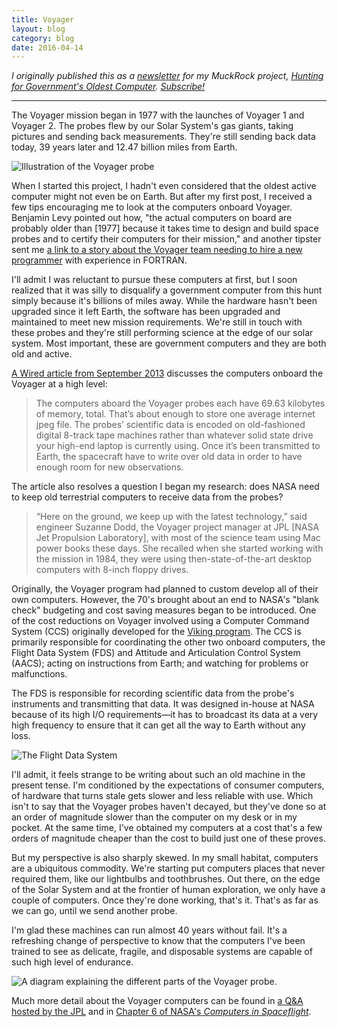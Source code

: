 ```yaml
---
title: Voyager
layout: blog
category: blog
date: 2016-04-14
---
```


_I originally published this as a [newsletter](http://us2.campaign-archive2.com/?u=74862d74361490eca930f4384&amp;id=f788e417cd&amp;e=004cf03a2e) for my MuckRock project, [Hunting for Government's Oldest Computer](https://www.muckrock.com/project/hunting-for-governments-oldest-computer-32/). [Subscribe!](http://muckrock.us2.list-manage1.com/subscribe?u=74862d74361490eca930f4384&amp;id=56df7ccb2a)_

---

The Voyager mission began in 1977 with the launches of Voyager 1 and Voyager 2.
The probes flew by our Solar System's gas giants, taking pictures and sending back measurements.
They're still sending back data today, 39 years later and 12.47 billion miles from Earth.

![Illustration of the Voyager probe]({{site.images}}/voyager/voyager-illustration-2.jpg)

When I started this project, I hadn't even considered that the oldest active computer might not even be on Earth.
But after my first post, I received a few tips encouraging me to look at the computers onboard Voyager.
Benjamin Levy pointed out how, "the actual computers on board are probably older than [1977] because it takes time to design and build space probes and to certify their computers for their mission," and another tipster sent me [a link to a story about the Voyager team needing to hire a new programmer](http://www.popularmechanics.com/space/a17991/voyager-1-voyager-2-retiring-engineer/) with experience in FORTRAN.

I'll admit I was reluctant to pursue these computers at first, but I soon realized that it was silly to disqualify a government computer from this hunt simply because it's billions of miles away.
While the hardware hasn't been upgraded since it left Earth, the software has been upgraded and maintained to meet new mission requirements.
We're still in touch with these probes and they're still performing science at the edge of our solar system.
Most important, these are government computers and they are both old and active.

[A Wired article from September 2013](http://www.wired.com/2013/09/vintage-voyager-probes/) discusses the computers onboard the Voyager at a high level:

> The computers aboard the Voyager probes each have 69.63 kilobytes of memory, total. That’s about enough to store one average internet jpeg file. The probes’ scientific data is encoded on old-fashioned digital 8-track tape machines rather than whatever solid state drive your high-end laptop is currently using. Once it’s been transmitted to Earth, the spacecraft have to write over old data in order to have enough room for new observations.

The article also resolves a question I began my research: does NASA need to keep old terrestrial computers to receive data from the probes?

> “Here on the ground, we keep up with the latest technology,” said engineer Suzanne Dodd, the Voyager project manager at JPL [NASA Jet Propulsion Laboratory], with most of the science team using Mac power books these days. She recalled when she started working with the mission in 1984, they were using then-state-of-the-art desktop computers with 8-inch floppy drives.

Originally, the Voyager program had planned to custom develop all of their own computers.
However, the 70's brought about an end to NASA's "blank check" budgeting and cost saving measures began to be introduced.
One of the cost reductions on Voyager involved using a Computer Command System (CCS) originally developed for the [Viking program](https://en.wikipedia.org/wiki/Viking_program).
The CCS is primarily responsible for coordinating the other two onboard computers, the Flight Data System (FDS) and Attitude and Articulation Control System (AACS); acting on instructions from Earth; and watching for problems or malfunctions.

The FDS is responsible for recording scientific data from the probe's instruments and transmitting that data.
It was designed in-house at NASA because of its high I/O requirements—it has to broadcast its data at a very high frequency to ensure that it can get all the way to Earth without any loss.

![The Flight Data System]({{site.images}}/voyager/fds.jpg)

I'll admit, it feels strange to be writing about such an old machine in the present tense.
I'm conditioned by the expectations of consumer computers, of hardware that turns stale gets slower and less reliable with use.
Which isn't to say that the Voyager probes haven't decayed, but they've done so at an order of magnitude slower than the computer on my desk or in my pocket.
At the same time, I've obtained my computers at a cost that's a few orders of magnitude cheaper than the cost to build just one of these proves.

But my perspective is also sharply skewed.
In my small habitat, computers are a ubiquitous commodity.
We're starting put computers places that never required them, like our lightbulbs and toothbrushes.
Out there, on the edge of the Solar System and at the frontier of human exploration, we only have a couple of computers.
Once they're done working, that's it.
That's as far as we can go, until we send another probe.

I'm glad these machines can run almost 40 years without fail.
It's a refreshing change of perspective to know that the computers I've been trained to see as delicate, fragile, and disposable systems are capable of such high level of endurance.

![A diagram explaining the different parts of the Voyager probe.]({{site.images}}/voyager/voyager-diagram.png)

Much more detail about the Voyager computers can be found in [a Q&A hosted by the JPL](http://voyager.jpl.nasa.gov/faq.html) and in [Chapter 6 of NASA's _Computers in Spaceflight_](http://history.nasa.gov/computers/Ch6-2.html).
